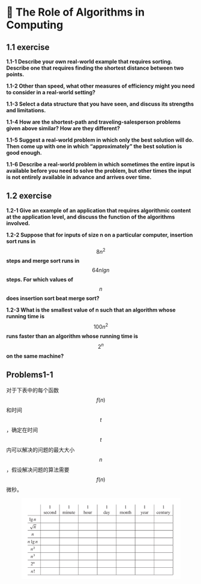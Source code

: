 # 🐶 The Role of Algorithms in Computing

## 1.1 exercise

**1.1-1 Describe your own real-world example that requires sorting. Describe one that requires finding the shortest distance between two points.**

**1.1-2 Other than speed, what other measures of efficiency might you need to consider in a real-world setting?**

**1.1-3 Select a data structure that you have seen, and discuss its strengths and limitations.**

**1.1-4 How are the shortest-path and traveling-salesperson problems given above similar? How are they different?**

**1.1-5 Suggest a real-world problem in which only the best solution will do. Then come up with one in which “approximately” the best solution is good enough.**

**1.1-6 Describe a real-world problem in which sometimes the entire input is available before you need to solve the problem, but other times the input is not entirely available in advance and arrives over time.**

## 1.2 exercise

**1.2-1 Give an example of an application that requires algorithmic content at the application level, and discuss the function of the algorithms involved.**

**1.2-2 Suppose that for inputs of size n on a particular computer, insertion sort runs in** $$8n^2$$**steps and merge sort runs in** $$64n lg n$$ **steps. For which values of** $$n$$ **does insertion sort beat merge sort?**

**1.2-3 What is the smallest value of n such that an algorithm whose running time is**  $$100n^2$$ **runs faster than an algorithm whose running time is** $$2^n$$**on the same machine?**

## Problems1-1 &#x20;

对于下表中的每个函数 $$f(n)$$ 和时间 $$t$$，确定在时间 $$t$$ 内可以解决的问题的最大大小 $$n$$，假设解决问题的算法需要 $$f (n)$$ 微秒。

<figure><img src="../../../.gitbook/assets/Screenshot 2023-07-30 at 6.52.36 PM.png" alt=""><figcaption></figcaption></figure>
